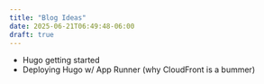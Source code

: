 ```yaml
---
title: "Blog Ideas"
date: 2025-06-21T06:49:48-06:00
draft: true
---
```


- Hugo getting started
- Deploying Hugo w/ App Runner (why CloudFront is a bummer)
